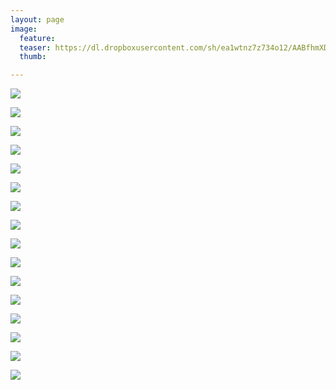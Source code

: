 ```yaml
---
layout: page
image:
  feature:
  teaser: https://dl.dropboxusercontent.com/sh/ea1wtnz7z734o12/AABfhmXDU-luoFo4ve3fq6HUa/abstraktit-muut/2/DS48437-245px.jpg
  thumb:

---
```


[![](https://dl.dropboxusercontent.com/sh/ea1wtnz7z734o12/AAAXo7fDJoBPE5dDCrQn_JXYa/abstraktit-muut/2/DS48638-800px.jpg)](https://dl.dropboxusercontent.com/sh/ea1wtnz7z734o12/AAA_plfamLMXf2491zDalJ3ha/abstraktit-muut/2/DS48638.jpg)

[![](https://dl.dropboxusercontent.com/sh/ea1wtnz7z734o12/AAAioK7Fsjy_0lWJdr2GW46Wa/abstraktit-muut/2/DS48643-800px.jpg)](https://dl.dropboxusercontent.com/sh/ea1wtnz7z734o12/AADUhA1ISDn3pYMcRb1z-A9ma/abstraktit-muut/2/DS48643.jpg)

[![](https://dl.dropboxusercontent.com/sh/ea1wtnz7z734o12/AAB3KstxHlcjmtX4J2lfsXyda/abstraktit-muut/2/DS48700-800px.jpg)](https://dl.dropboxusercontent.com/sh/ea1wtnz7z734o12/AAA6YGaYbOO88BHXDfQDNtlua/abstraktit-muut/2/DS48700.jpg)

[![](https://dl.dropboxusercontent.com/sh/ea1wtnz7z734o12/AADjFBD_sWuK8Lz6l1iCG5A3a/abstraktit-muut/2/DS48646-800px.jpg)](https://dl.dropboxusercontent.com/sh/ea1wtnz7z734o12/AABAW6a3m52dsEDZf6vYYCzXa/abstraktit-muut/2/DS48646.jpg)

[![](https://dl.dropboxusercontent.com/sh/ea1wtnz7z734o12/AABafpjbqY9PwfLgeNKD795-a/abstraktit-muut/2/DS48656-800px.jpg)](https://dl.dropboxusercontent.com/sh/ea1wtnz7z734o12/AAAs-y6G-qjOf0d_g5lbOc89a/abstraktit-muut/2/DS48656.jpg)

[![](https://dl.dropboxusercontent.com/sh/ea1wtnz7z734o12/AACifI2K7x18vJUTB4qc9VYja/abstraktit-muut/2/DS48649-800px.jpg)](https://dl.dropboxusercontent.com/sh/ea1wtnz7z734o12/AAD6mqspOIERvdStjN32qLrFa/abstraktit-muut/2/DS48649.jpg)

[![](https://dl.dropboxusercontent.com/sh/ea1wtnz7z734o12/AAC_8x0IIr8VEcRkpH9MJRD3a/abstraktit-muut/2/DS48684-800px.jpg)](https://dl.dropboxusercontent.com/sh/ea1wtnz7z734o12/AADpaQuh6Zx0zM2Evi89U9Iva/abstraktit-muut/2/DS48684.jpg)

[![](https://dl.dropboxusercontent.com/sh/ea1wtnz7z734o12/AAAEmv2cjW4SPXLkwisjy3Wta/abstraktit-muut/2/DS48611-800px.jpg)](https://dl.dropboxusercontent.com/sh/ea1wtnz7z734o12/AADAo8yptS1iDV0z_k2kxL-ua/abstraktit-muut/2/DS48611.jpg)

[![](https://dl.dropboxusercontent.com/sh/ea1wtnz7z734o12/AAAo02fnKp9fWDtacDCzdlLia/abstraktit-muut/2/DS48613-800px.jpg)](https://dl.dropboxusercontent.com/sh/ea1wtnz7z734o12/AADP27AV9qoAacvM5OuR0odFa/abstraktit-muut/2/DS48613.jpg)

[![](https://dl.dropboxusercontent.com/sh/ea1wtnz7z734o12/AABnGrsbdwc22CxM3cm4Z49Sa/abstraktit-muut/2/DS48662-800px.jpg)](https://dl.dropboxusercontent.com/sh/ea1wtnz7z734o12/AAAfuOBMTtF6xWIYt54PurqQa/abstraktit-muut/2/DS48662.jpg)

[![](https://dl.dropboxusercontent.com/sh/ea1wtnz7z734o12/AABFoecTVqMbrdAItvu2TqFja/abstraktit-muut/2/DS48674-800px.jpg)](https://dl.dropboxusercontent.com/sh/ea1wtnz7z734o12/AAA3XtS41xTthyWmnlKMR66_a/abstraktit-muut/2/DS48674.jpg)

[![](https://dl.dropboxusercontent.com/sh/ea1wtnz7z734o12/AADqrWHXNWKgCiqO52ZjlLOHa/abstraktit-muut/2/DS48676-800px.jpg)](https://dl.dropboxusercontent.com/sh/ea1wtnz7z734o12/AACPzxUkNwnUmAcDswVALF3ba/abstraktit-muut/2/DS48676.jpg)

[![](https://dl.dropboxusercontent.com/sh/ea1wtnz7z734o12/AACpzWAcxrpFi_8gkOgrx2ZMa/abstraktit-muut/2/DS48437-800px.jpg)](https://dl.dropboxusercontent.com/sh/ea1wtnz7z734o12/AAD2X3Q8moFQrjKOWx-vg3lQa/abstraktit-muut/2/DS48437.jpg)

[![](https://dl.dropboxusercontent.com/sh/ea1wtnz7z734o12/AACyFVzojDLg_mA46C1Ebga2a/abstraktit-muut/2/DS48451-800px.jpg)](https://dl.dropboxusercontent.com/sh/ea1wtnz7z734o12/AACiMpdojir9YmEbMiZAXn64a/abstraktit-muut/2/DS48451.jpg)

[![](https://dl.dropboxusercontent.com/sh/ea1wtnz7z734o12/AAA14YLnJbmFQ9DCvuHwX5FSa/abstraktit-muut/2/DS48453-800px.jpg)](https://dl.dropboxusercontent.com/sh/ea1wtnz7z734o12/AABMqHN8N8eNMlvPGJqxIxl8a/abstraktit-muut/2/DS48453.jpg)

[![](https://dl.dropboxusercontent.com/sh/ea1wtnz7z734o12/AABOX7NG_sKxPmPfv_n3CfuXa/abstraktit-muut/2/DS48454-800px.jpg)](https://dl.dropboxusercontent.com/sh/ea1wtnz7z734o12/AACcvezi-u-H1eIEn18VS00ma/abstraktit-muut/2/DS48454.jpg)
